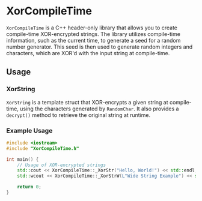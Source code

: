 # XorCompileTime

`XorCompileTime` is a C++ header-only library that allows you to create compile-time XOR-encrypted strings. The library utilizes compile-time information, such as the current time, to generate a seed for a random number generator. This seed is then used to generate random integers and characters, which are XOR'd with the input string at compile-time.

## Usage

### XorString

`XorString` is a template struct that XOR-encrypts a given string at compile-time, using the characters generated by `RandomChar`. It also provides a `decrypt()` method to retrieve the original string at runtime.

### Example Usage

```cpp
#include <iostream>
#include "XorCompileTime.h"

int main() {
    // Usage of XOR-encrypted strings
    std::cout << XorCompileTime::_XorStr("Hello, World!") << std::endl;
    std::wcout << XorCompileTime::_XorStrW(L"Wide String Example") << std::endl;

    return 0;
}
